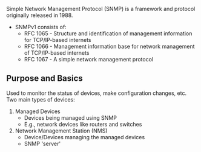 Simple Network Management Protocol (SNMP) is a framework and protocol originally released in 1988. 
- SNMPv1 consists of:
	- RFC 1065 - Structure and identification of management information for TCP/IP-based internets
	- RFC 1066 - Management information base for network management of TCP/IP-based internets
	- RFC 1067 - A simple network management protocol
## Purpose and Basics
Used to monitor the status of devices, make configuration changes, etc.
Two main types of devices:
1.  Managed Devices
	- Devices being managed using SNMP
	- E.g., network devices like routers and switches
2. Network Management Station (NMS)
	- Device/Devices managing the managed devices
	- SNMP 'server'
